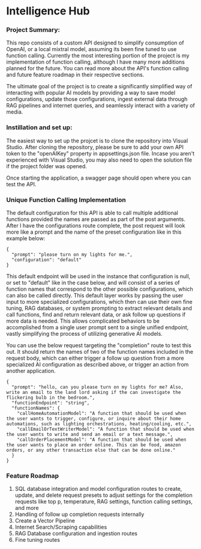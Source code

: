 # Intelligence Hub

### Project Summary: 
This repo consists of a custom API designed to simplify consumption of OpenAI, or a local mixtral model, assuming its been fine tuned to use function calling. Currently the most interesting portion of the project is my implementation of function calling, although I have many more additions planned for the future. You can read more about the API's function calling and future feature roadmap in their respective sections. 

The ultimate goal of the project is to create a significantly simplified way of interacting with popular AI models by providing a way to save model configurations, update those configurations, ingest external data through RAG pipelines and internet queries, and seamlessly interact with a variety of media.

### Instillation and set up:
The easiest way to set up the projcet is to clone the repository into Visual Studio. After cloning the repository, please be sure to add your own API token to the "openAIKey" property in appsettings.json file. Incase you aren't experienced with Visual Studio, you may also need to open the solution file if the project folder was opened.

Once starting the application, a swagger page should open where you can test the API. 

### Unique Function Calling Implementation
The default configuration for this API is able to call multiple additional functions provided the names are passed as part of the post arguments. After I have the configurations route complete, the post request will look more like a prompt and the name of the preset configuration like in this example below:
```
{
  "prompt": "please turn on my lights for me.",
  "configuration": "default"
}
```

This default endpoint will be used in the instance that configuration is null, or set to "default" like in the case below, and will consist of a series of function names that correspond to the other possible configurations, which can also be called directly. This default layer works by passing the user input to more specialized configurations, which then can use their own fine tuning, RAG databases, or system prompting to extract relevant details and call functions, find and return relevant data, or ask follow up questions if more data is needed. This allows complicated behaviors to be accomplished from a single user prompt sent to a single unified endpoint, vastly simplifying the process of utilizing generative AI models.

You can use the below request targeting the "completion" route to test this out. It should return the names of two of the function names included in the request body, which can either trigger a follow up question from a more specialized AI configuration as described above, or trigger an action from another application.
```
{
  "prompt": "hello, can you please turn on my lights for me? Also, write an email to the land lord asking if the can investigate the flickering bulb in the bedroom.",
  "functionEndpoint": "string",
  "functionNames": {
    "callHomeAutomationModel": "A function that should be used when the user wants to trigger, configure, or inquire about their home automations, such as lighting orchestrations, heating/cooling, etc.",
    "callEmailOrTextWriterModel": "A function that should be used when the user wants to write and send an email or a text message.",
    "callOrderPlacementModel": "A function that should be used when the user wants to place an order online. This can be food, amazon orders, or any other transaction else that can be done online."
  }
}
```

### Feature Roadmap
1. SQL database integration and model configuration routes to create, update, and delete request presets to adjust settings for the completion requests like top p, temperature, RAG settings, function calling settings, and more
2. Handling of follow up completion requests internally
3. Create a Vector Pipeline
4. Internet Search/Scraping capabilities
5. RAG Database configuration and ingestion routes
6. Fine tuning routes
